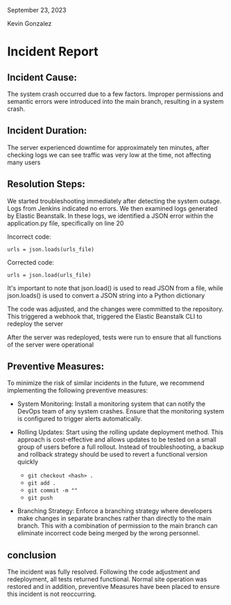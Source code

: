 September 23, 2023

Kevin Gonzalez

# Incident Report


## Incident Cause:
The system crash occurred due to a few factors. Improper permissions and semantic errors were introduced into the main branch, resulting in a system crash.

## Incident Duration:
The server experienced downtime for approximately ten minutes, after checking logs we can see traffic was very low at the time, not affecting many users

## Resolution Steps:

We started troubleshooting immediately after detecting the system outage. Logs from Jenkins indicated no errors. We then examined logs generated by Elastic Beanstalk. In these logs, we identified a JSON error within the application.py file, specifically on line 20

Incorrect code:

`urls = json.loads(urls_file)`

Corrected code:

`urls = json.load(urls_file)`

It's important to note that json.load() is used to read JSON from a file, while json.loads() is used to convert a JSON string into a Python dictionary

The code was adjusted, and the changes were committed to the repository. This triggered a webhook that, triggered the Elastic Beanstalk CLI to redeploy the server

After the server was redeployed, tests were run to ensure that all functions of the server were operational

## Preventive Measures:

To minimize the risk of similar incidents in the future, we recommend implementing the following preventive measures:

- System Monitoring: Install a monitoring system that can notify the DevOps team of any system crashes. Ensure that the monitoring system is configured to trigger alerts automatically.

- Rolling Updates: Start using the rolling update deployment method. This approach is cost-effective and allows updates to be tested on a small group of users before a full rollout. Instead of troubleshooting, a backup and rollback strategy should be used to revert a functional version quickly
  
  - `git checkout <hash> .`
  - `git add .`
  - `git commit -m ""`
  - `git push`

- Branching Strategy: Enforce a branching strategy where developers make changes in separate branches rather than directly to the main branch. This with a combination of permission to the main branch can eliminate incorrect code being merged by the wrong personnel. 

## conclusion 

The incident was fully resolved. Following the code adjustment and redeployment, all tests returned functional. Normal site operation was restored and in addition, preventive Measures have been placed to ensure this incident is not reoccurring.

